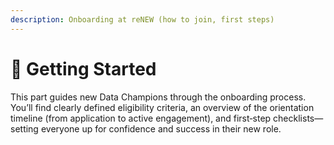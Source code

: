 ```yaml
---
description: Onboarding at reNEW (how to join, first steps)
---
```


# 🔵 Getting Started

This part guides new Data Champions through the onboarding process. You’ll find clearly defined eligibility criteria, an overview of the orientation timeline (from application to active engagement), and first‑step checklists—setting everyone up for confidence and success in their new role.
